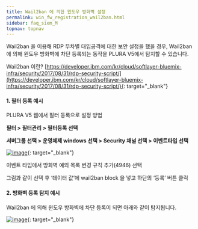 ```yaml
---
title: Wail2ban 에 의한 윈도우 방화벽 설정 
permalink: win_fw_registration_wail2ban.html
sidebar: faq_siem_M
topnav: topnav
---
```


Wail2ban 을 이용해 RDP 무차별 대입공격에 대한 보안 설정을 했을 경우,
Wail2ban 에 의해 윈도우 방화벽에 차단 등록되는 동작을 PLURA V5에서 탐지할 수 있습니다.

Wail2ban 이란?
[https://developer.ibm.com/kr/cloud/softlayer-bluemix-infra/security/2017/08/31/rdp-security-script/](https://developer.ibm.com/kr/cloud/softlayer-bluemix-infra/security/2017/08/31/rdp-security-script/){: target="_blank"}

 

#### 1. 필터 등록 예시

PLURA V5 웹에서 필터 등록으로 설정 방법

**필터 > 필터관리 > 필터등록 선택**

**서버그룹 선택 > 운영체제 windows 선택 > Security 채널 선택 > 이벤트타입 선택**

[![image](/docs/images/Additianal/wail/1.png)](/docs/images/Additianal/wail/1.png){: target="_blank"}

이벤트 타입에서 방화벽 예외 목록 변경 규칙 추가(4946) 선택

그림과 같이 선택 후 ‘데이터 값’에 wail2ban block 을 넣고 하단의 ‘등록’ 버튼 클릭

 

#### 2. 방화벽 등록 탐지 예시

Wail2ban 에 의해 윈도우 방화벽에 차단 등록이 되면 아래와 같이 탐지됩니다.

[![image](/docs/images/Additianal/wail/2.png)](/docs/images/Additianal/wail/2.png){: target="_blank"}



 